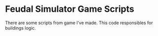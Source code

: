 # Feudal Simulator Game Scripts
There are some scripts from game I've made.
This code responsibles for buildings logic.
